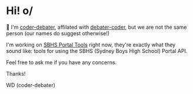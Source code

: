 # Hi! o/

👋 I'm [coder-debater](https://github.com/coder-debater/), affilated with [debater-coder](https://github.com/debater-coder/), but we are not the same person (our names do suggest otherwise!)

I'm working on [SBHS Portal Tools](https://github.com/coder-debater/SBHS_Portal_Tools) right now, they're exactly what they sound like: tools for using the SBHS (Sydney Boys High School) Portal API.

Feel free to ask me if you have any concerns.

Thanks!

WD (coder-debater)
